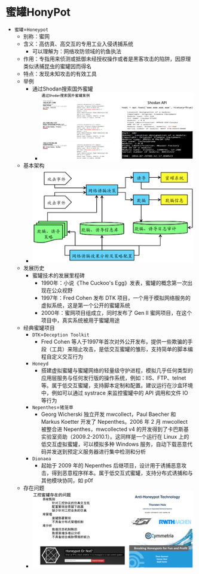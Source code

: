 # 蜜罐HonyPot

* `蜜罐`=`Honeypot`
  * 别称：蜜网
  * 含义：高仿真、高交互的专用工业入侵诱捕系统
    * 可以理解为：网络攻防领域的钓鱼执法
  * 作用：专指用来侦测或抵御未经授权操作或者是黑客攻击的陷阱，因原理类似诱捕昆虫的蜜罐因而得名
  * 特点：发现未知攻击的有效工具
  * 举例
    * 通过Shodan搜索国外蜜罐
      * ![search_honeypot_by_shodan](../../assets/img/search_honeypot_by_shodan.png)
  * 基本架构
    * ![honeypot_basic_arch](../../assets/img/honeypot_basic_arch.png)
  * 发展历史
    * 蜜罐技术的发展里程碑
      * 1990年：小说《The Cuckoo's Egg》发表，蜜罐的概念第一次出现在公众视野
      * 1997年：Fred Cohen 发布 DTK 项目，一个用于模拟网络服务的虚拟系统，这是第一个公开的蜜罐系统
      * 2000年：蜜网项目组成立，同时发布了 Gen II 蜜网项目，在这个项目中，真实系统被用于蜜罐用途
  * 经典蜜罐项目
    * `DTK`=`Deception Toolkit`
      * Fred Cohen 等⼈于1997年首次对外公开发布，提供⼀些欺骗的⼿段（⼯具）来阻⽌攻击，是低交互蜜罐的雏形，支持简单的脚本编程自定义交互行为
    * `Honeyd`
      * 搭建虚拟蜜罐与蜜罐⽹络的轻量级守护进程，模拟⼏乎任何类型的应用层服务与任何发⾏版的操作系统，例如：IIS、FTP、telnet 等。属于低交互蜜罐，支持脚本定制和配置。建议运⾏在沙盒环境中，例如可以通过 systrace 来监控蜜罐中的 API 调用和文件 IO 等行为
    * `Nepenthes`=`猪笼草`
      * Georg Wicherski 独立开发 mwcollect，Paul Baecher 和 Markus Koetter 开发了 Nepenthes。2006 年 2 月 mwcollect 被整合进 Nepenthes，mwcollected v4 的开发得到了卡巴斯基实验室资助（2009.2-2010.1）。这同样是一个运⾏在 Linux 上的低交互虚拟蜜罐，可以模拟多种 Windows 服务，自动下载恶意代码并发送到预定义服务器进⾏集中检测和分析
    * `Dionaea`
      * 起始于 2009 年的 Nepenthes 后继项目，设计用于诱捕恶意攻击，得到恶意程序样本。属于低交互式蜜罐，支持分布式诱捕和与其他模块协同，如 p0f
  * 存在问题
    * ![honeypot_common_issue](../../assets/img/honeypot_common_issue.png)
